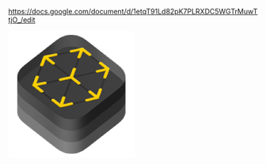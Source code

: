 https://docs.google.com/document/d/1etqT91Ld82pK7PLRXDC5WGTrMuwTtjO_/edit

![Alt ](/asset/arkit.png)
